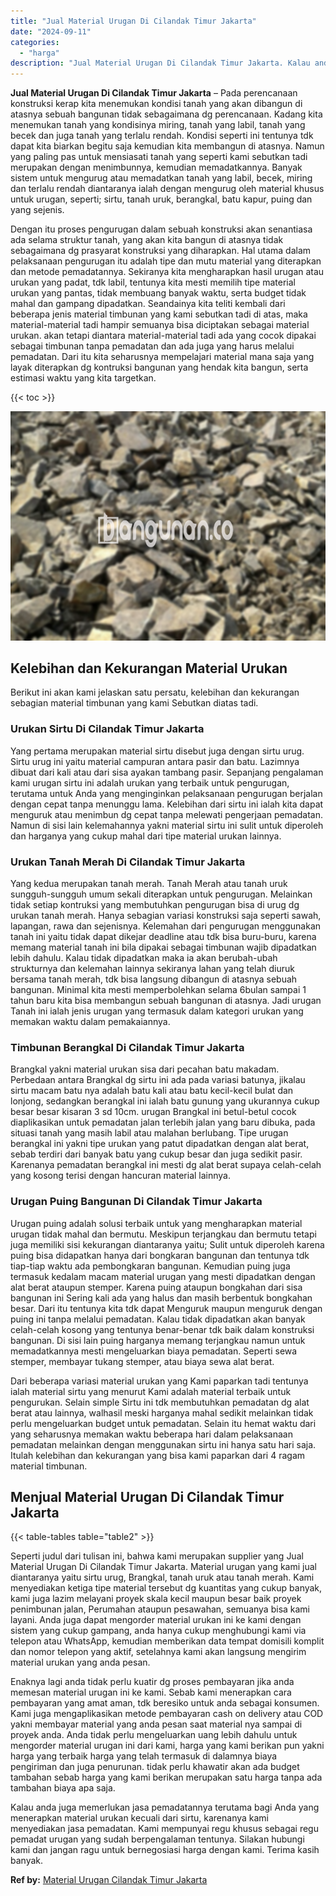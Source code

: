 ```yaml
---
title: "Jual Material Urugan Di Cilandak Timur Jakarta"
date: "2024-09-11"
categories: 
  - "harga"
description: "Jual Material Urugan Di Cilandak Timur Jakarta. Kalau anda juga memerlukan jasa pemadatannya terutama bagi Anda yang menerapkan material urukan kecuali dari..."
---
```


**Jual Material Urugan Di Cilandak Timur Jakarta** – Pada perencanaan konstruksi kerap kita menemukan kondisi tanah yang akan dibangun di atasnya sebuah bangunan tidak sebagaimana dg perencanaan. Kadang kita menemukan tanah yang kondisinya miring, tanah yang labil, tanah yang becek dan juga tanah yang terlalu rendah. Kondisi seperti ini tentunya tdk dapat kita biarkan begitu saja kemudian kita membangun di atasnya. Namun yang paling pas untuk mensiasati tanah yang seperti kami sebutkan tadi merupakan dengan menimbunnya, kemudian memadatkannya. Banyak sistem untuk mengurug atau memadatkan tanah yang labil, becek, miring dan terlalu rendah diantaranya ialah dengan mengurug oleh material khusus untuk urugan, seperti; sirtu, tanah uruk, berangkal, batu kapur, puing dan yang sejenis.

Dengan itu proses pengurugan dalam sebuah konstruksi akan senantiasa ada selama struktur tanah, yang akan kita bangun di atasnya tidak sebagaimana dg prasyarat konstruksi yang diharapkan. Hal utama dalam pelaksanaan pengurugan itu adalah tipe dan mutu material yang diterapkan dan metode pemadatannya. Sekiranya kita mengharapkan hasil urugan atau urukan yang padat, tdk labil, tentunya kita mesti memilih tipe material urukan yang pantas, tidak membuang banyak waktu, serta budget tidak mahal dan gampang dipadatkan. Seandainya kita teliti kembali dari beberapa jenis material timbunan yang kami sebutkan tadi di atas, maka material-material tadi hampir semuanya bisa diciptakan sebagai material urukan. akan tetapi diantara material-material tadi ada yang cocok dipakai sebagai timbunan tanpa pemadatan dan ada juga yang harus melalui pemadatan. Dari itu kita seharusnya mempelajari material mana saja yang layak diterapkan dg kontruksi bangunan yang hendak kita bangun, serta estimasi waktu yang kita targetkan.

{{< toc >}}

![Jual Material Urugan Di Cilandak Timur Jakarta](/images/jual-urugan-38.png)

## Kelebihan dan Kekurangan Material Urukan

Berikut ini akan kami jelaskan satu persatu, kelebihan dan kekurangan sebagian material timbunan yang kami Sebutkan diatas tadi.

### Urukan Sirtu Di Cilandak Timur Jakarta

Yang pertama merupakan material sirtu disebut juga dengan sirtu urug. Sirtu urug ini yaitu material campuran antara pasir dan batu. Lazimnya dibuat dari kali atau dari sisa ayakan tambang pasir. Sepanjang pengalaman kami urugan sirtu ini adalah urukan yang terbaik untuk pengurugan, terutama untuk Anda yang menginginkan pelaksanaan pengurugan berjalan dengan cepat tanpa menunggu lama. Kelebihan dari sirtu ini ialah kita dapat menguruk atau menimbun dg cepat tanpa melewati pengerjaan pemadatan. Namun di sisi lain kelemahannya yakni material sirtu ini sulit untuk diperoleh dan harganya yang cukup mahal dari tipe material urukan lainnya.

### Urukan Tanah Merah Di Cilandak Timur Jakarta

Yang kedua merupakan tanah merah. Tanah Merah atau tanah uruk sungguh-sungguh umum sekali diterapkan untuk pengurugan. Melainkan tidak setiap kontruksi yang membutuhkan pengurugan bisa di urug dg urukan tanah merah. Hanya sebagian variasi konstruksi saja seperti sawah, lapangan, rawa dan sejenisnya. Kelemahan dari pengurugan menggunakan tanah ini yaitu tidak dapat dikejar deadline atau tdk bisa buru-buru, karena memang material tanah ini bila dipakai sebagai timbunan wajib dipadatkan lebih dahulu. Kalau tidak dipadatkan maka ia akan berubah-ubah strukturnya dan kelemahan lainnya sekiranya lahan yang telah diuruk bersama tanah merah, tdk bisa langsung dibangun di atasnya sebuah bangunan. Minimal kita mesti memperbolehkan selama 6bulan sampai 1 tahun baru kita bisa membangun sebuah bangunan di atasnya. Jadi urugan Tanah ini ialah jenis urugan yang termasuk dalam kategori urukan yang memakan waktu dalam pemakaiannya.

### Timbunan Berangkal Di Cilandak Timur Jakarta

Brangkal yakni material urukan sisa dari pecahan batu makadam. Perbedaan antara Brangkal dg sirtu ini ada pada variasi batunya, jikalau sirtu macam batu nya adalah batu kali atau batu kecil-kecil bulat dan lonjong, sedangkan berangkal ini ialah batu gunung yang ukurannya cukup besar besar kisaran 3 sd 10cm. urugan Brangkal ini betul-betul cocok diaplikasikan untuk pemadatan jalan terlebih jalan yang baru dibuka, pada situasi tanah yang masih labil atau malahan berlubang. Tipe urugan berangkal ini yakni tipe urukan yang patut dipadatkan dengan alat berat, sebab terdiri dari banyak batu yang cukup besar dan juga sedikit pasir. Karenanya pemadatan berangkal ini mesti dg alat berat supaya celah-celah yang kosong terisi dengan hancuran material lainnya.

### Urugan Puing Bangunan Di Cilandak Timur Jakarta

Urugan puing adalah solusi terbaik untuk yang mengharapkan material urugan tidak mahal dan bermutu. Meskipun terjangkau dan bermutu tetapi juga memiliki sisi kekurangan diantaranya yaitu; Sulit untuk diperoleh karena puing bisa didapatkan hanya dari bongkaran bangunan dan tentunya tdk tiap-tiap waktu ada pembongkaran bangunan. Kemudian puing juga termasuk kedalam macam material urugan yang mesti dipadatkan dengan alat berat ataupun stemper. Karena puing ataupun bongkahan dari sisa bangunan ini Sering kali ada yang halus dan masih berbentuk bongkahan besar. Dari itu tentunya kita tdk dapat Menguruk maupun menguruk dengan puing ini tanpa melalui pemadatan. Kalau tidak dipadatkan akan banyak celah-celah kosong yang tentunya benar-benar tdk baik dalam konstruksi bangunan. Di sisi lain puing harganya memang terjangkau namun untuk memadatkannya mesti mengeluarkan biaya pemadatan. Seperti sewa stemper, membayar tukang stemper, atau biaya sewa alat berat.

Dari beberapa variasi material urukan yang Kami paparkan tadi tentunya ialah material sirtu yang menurut Kami adalah material terbaik untuk pengurukan. Selain simple Sirtu ini tdk membutuhkan pemadatan dg alat berat atau lainnya, walhasil meski harganya mahal sedikit melainkan tidak perlu mengeluarkan budget untuk pemadatan. Selain itu hemat waktu dari yang seharusnya memakan waktu beberapa hari dalam pelaksanaan pemadatan melainkan dengan menggunakan sirtu ini hanya satu hari saja. Itulah kelebihan dan kekurangan yang bisa kami paparkan dari 4 ragam material timbunan.

## Menjual Material Urugan Di Cilandak Timur Jakarta

{{< table-tables table="table2" >}}

Seperti judul dari tulisan ini, bahwa kami merupakan supplier yang Jual Material Urugan Di Cilandak Timur Jakarta. Material urugan yang kami jual diantaranya yaitu sirtu urug, Brangkal, tanah uruk atau tanah merah. Kami menyediakan ketiga tipe material tersebut dg kuantitas yang cukup banyak, kami juga lazim melayani proyek skala kecil maupun besar baik proyek penimbunan jalan, Perumahan ataupun pesawahan, semuanya bisa kami layani. Anda juga dapat mengorder material urukan ini ke kami dengan sistem yang cukup gampang, anda hanya cukup menghubungi kami via telepon atau WhatsApp, kemudian memberikan data tempat domisili komplit dan nomor telepon yang aktif, setelahnya kami akan langsung mengirim material urukan yang anda pesan.

Enaknya lagi anda tidak perlu kuatir dg proses pembayaran jika anda memesan material urugan ini ke kami. Sebab kami menerapkan cara pembayaran yang amat aman, tdk beresiko untuk anda sebagai konsumen. Kami juga mengaplikasikan metode pembayaran cash on delivery atau COD yakni membayar material yang anda pesan saat material nya sampai di proyek anda. Anda tidak perlu mengeluarkan uang lebih dahulu untuk mengorder material urugan ini dari kami, harga yang kami berikan pun yakni harga yang terbaik harga yang telah termasuk di dalamnya biaya pengiriman dan juga penurunan. tidak perlu khawatir akan ada budget tambahan sebab harga yang kami berikan merupakan satu harga tanpa ada tambahan biaya apa saja.

Kalau anda juga memerlukan jasa pemadatannya terutama bagi Anda yang menerapkan material urukan kecuali dari sirtu, karenanya kami menyediakan jasa pemadatan. Kami mempunyai regu khusus sebagai regu pemadat urugan yang sudah berpengalaman tentunya. Silakan hubungi kami dan jangan ragu untuk bernegosiasi harga dengan kami. Terima kasih banyak.

**Ref by:** [Material Urugan Cilandak Timur Jakarta](https://id.wikipedia.org/wiki/Material)
